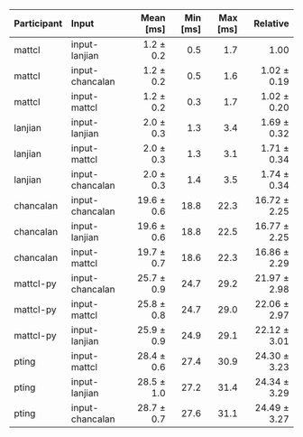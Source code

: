 | Participant | Input | Mean [ms] | Min [ms] | Max [ms] | Relative |
|:---|:---|---:|---:|---:|---:|
| mattcl | input-lanjian | 1.2 ± 0.2 | 0.5 | 1.7 | 1.00 |
| mattcl | input-chancalan | 1.2 ± 0.2 | 0.5 | 1.6 | 1.02 ± 0.19 |
| mattcl | input-mattcl | 1.2 ± 0.2 | 0.3 | 1.7 | 1.02 ± 0.20 |
| lanjian | input-lanjian | 2.0 ± 0.3 | 1.3 | 3.4 | 1.69 ± 0.32 |
| lanjian | input-mattcl | 2.0 ± 0.3 | 1.3 | 3.1 | 1.71 ± 0.34 |
| lanjian | input-chancalan | 2.0 ± 0.3 | 1.4 | 3.5 | 1.74 ± 0.34 |
| chancalan | input-chancalan | 19.6 ± 0.6 | 18.8 | 22.3 | 16.72 ± 2.25 |
| chancalan | input-lanjian | 19.6 ± 0.6 | 18.8 | 22.5 | 16.77 ± 2.25 |
| chancalan | input-mattcl | 19.7 ± 0.7 | 18.6 | 22.3 | 16.86 ± 2.29 |
| mattcl-py | input-chancalan | 25.7 ± 0.9 | 24.7 | 29.2 | 21.97 ± 2.98 |
| mattcl-py | input-mattcl | 25.8 ± 0.8 | 24.7 | 29.0 | 22.06 ± 2.97 |
| mattcl-py | input-lanjian | 25.9 ± 0.9 | 24.9 | 29.1 | 22.12 ± 3.01 |
| pting | input-mattcl | 28.4 ± 0.6 | 27.4 | 30.9 | 24.30 ± 3.23 |
| pting | input-lanjian | 28.5 ± 1.0 | 27.2 | 31.4 | 24.34 ± 3.29 |
| pting | input-chancalan | 28.7 ± 0.7 | 27.6 | 31.1 | 24.49 ± 3.27 |
